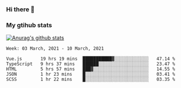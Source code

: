 ### Hi there 👋

### My gtihub stats

[![Anurag's github stats](https://github-readme-stats.vercel.app/api?username=gaozhidong)](https://github.com/gaozhidong/github-readme-stats)

<!--START_SECTION:waka-->
```text
Week: 03 March, 2021 - 10 March, 2021

Vue.js       19 hrs 19 mins  ███████████▓░░░░░░░░░░░░░   47.14 % 
TypeScript   9 hrs 37 mins   ██████░░░░░░░░░░░░░░░░░░░   23.47 % 
HTML         5 hrs 57 mins   ███▓░░░░░░░░░░░░░░░░░░░░░   14.55 % 
JSON         1 hr 23 mins    █░░░░░░░░░░░░░░░░░░░░░░░░   03.41 % 
SCSS         1 hr 22 mins    █░░░░░░░░░░░░░░░░░░░░░░░░   03.35 % 
```
<!--END_SECTION:waka-->